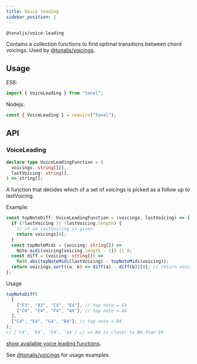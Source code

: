 ```yaml
---
title: Voice leading
sidebar_position: 2
---
```


`@tonaljs/voice-leading`

Contains a collection functions to find optimal transitions between chord voicings. Used by [@tonaljs/voicings](../voicings).

## Usage

ES6:

```js
import { VoiceLeading } from "tonal";
```

Nodejs:

```js
const { VoiceLeading } = require("tonal");
```

## API

### VoiceLeading

```ts
declare type VoiceLeadingFunction = (
  voicings: string[][],
  lastVoicing: string[],
) => string[];
```

A function that decides which of a set of voicings is picked as a follow up to lastVoicing.

Example:

```ts
const topNoteDiff: VoiceLeadingFunction = (voicings, lastVoicing) => {
  if (!lastVoicing || !lastVoicing.length) {
    // if no lastVoicing is given
    return voicings[0];
  }
  const topNoteMidi = (voicing: string[]) =>
    Note.midi(voicing[voicing.length - 1]) || 0;
  const diff = (voicing: string[]) =>
    Math.abs(topNoteMidi(lastVoicing) - topNoteMidi(voicing));
  return voicings.sort((a, b) => diff(a) - diff(b))[0]; // return voicing with least diff
};
```

Usage

```ts
topNoteDiff(
  [
    ["F3", "A3", "C4", "E4"], // top note = E4
    ["C4", "E4", "F4", "A4"], // top note = A4
  ],
  ["C4", "E4", "G4", "B4"], // top note = B4
);
// ['C4', 'E4', 'F4', 'A4'] // => A4 is closer to B4 than E4
```

[show available voice leading functions](./index.ts).

See [@tonaljs/voicings](../voicings) for usage examples.
